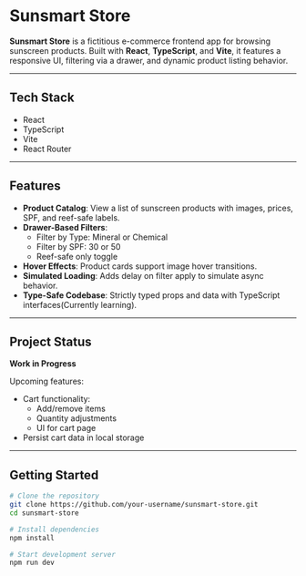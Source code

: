 # Sunsmart Store

**Sunsmart Store** is a fictitious e-commerce frontend app for browsing sunscreen products. Built with **React**, **TypeScript**, and **Vite**, it features a responsive UI, filtering via a drawer, and dynamic product listing behavior.

---

## Tech Stack

- React
- TypeScript
- Vite
- React Router

---

## Features

- **Product Catalog**: View a list of sunscreen products with images, prices, SPF, and reef-safe labels.
- **Drawer-Based Filters**:
  - Filter by Type: Mineral or Chemical
  - Filter by SPF: 30 or 50
  - Reef-safe only toggle
- **Hover Effects**: Product cards support image hover transitions.
- **Simulated Loading**: Adds delay on filter apply to simulate async behavior.
- **Type-Safe Codebase**: Strictly typed props and data with TypeScript interfaces(Currently learning).

---

## Project Status

**Work in Progress**

Upcoming features:

- Cart functionality:
  - Add/remove items
  - Quantity adjustments
  - UI for cart page
- Persist cart data in local storage

---

## Getting Started

```bash
# Clone the repository
git clone https://github.com/your-username/sunsmart-store.git
cd sunsmart-store

# Install dependencies
npm install

# Start development server
npm run dev
```
